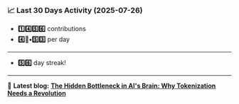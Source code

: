 <!--START_STATS-->
### 📈 Last 30 Days Activity (2025-07-26)  
- **1️⃣4️⃣5️⃣6️⃣** contributions  
- **4️⃣🎱•5️⃣3️⃣** per day
---
- **5️⃣6️⃣** day streak!
---
📝 **Latest blog:** [**The Hidden Bottleneck in AI's Brain: Why Tokenization Needs a Revolution**](https://andriak.com/blog/tokenization-revolution)
<!--END_STATS-->

